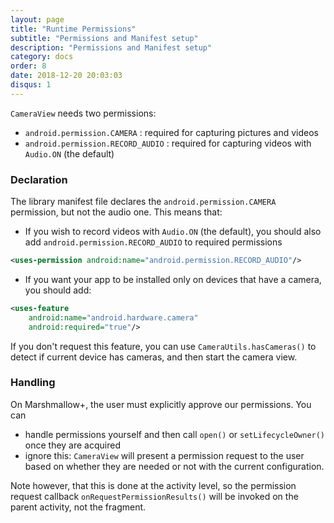 ```yaml
---
layout: page
title: "Runtime Permissions"
subtitle: "Permissions and Manifest setup"
description: "Permissions and Manifest setup"
category: docs
order: 8
date: 2018-12-20 20:03:03
disqus: 1
---
```


`CameraView` needs two permissions:

- `android.permission.CAMERA` : required for capturing pictures and videos
- `android.permission.RECORD_AUDIO` : required for capturing videos with `Audio.ON` (the default)

### Declaration

The library manifest file declares the `android.permission.CAMERA` permission, but not the audio one.
This means that:

- If you wish to record videos with `Audio.ON` (the default), you should also add
  `android.permission.RECORD_AUDIO` to required permissions

```xml
<uses-permission android:name="android.permission.RECORD_AUDIO"/>
```

- If you want your app to be installed only on devices that have a camera, you should add:

```xml
<uses-feature
    android:name="android.hardware.camera"
    android:required="true"/>
```

If you don't request this feature, you can use `CameraUtils.hasCameras()` to detect if current
device has cameras, and then start the camera view.

### Handling

On Marshmallow+, the user must explicitly approve our permissions. You can

- handle permissions yourself and then call `open()` or `setLifecycleOwner()` once they are acquired
- ignore this: `CameraView` will present a permission request to the user based on
  whether they are needed or not with the current configuration.
  
Note however, that this is done at the activity level, so the permission request callback 
`onRequestPermissionResults()` will be invoked on the parent activity, not the fragment.